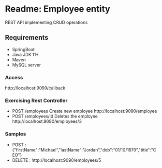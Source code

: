 # Readme: Employee entity

REST API implementing CRUD operations

## Requirements

* SpringBoot
* Java JDK 11+
* Maven
* MySQL server

### Access
http://localhost:9090/callback

### Exercising Rest Controller
* POST	/employees			Create new employee		 http://localhost:9090/employee
* POST	/employees/id		Deletes the employee	 http://localhost:9090/employees/3

### Samples
* POST : {"firstName":"Michael","lastName":"Jordan","dob":"01/10/1970","title":"CEO"}
* DELETE : http://localhost:9090/employees/5